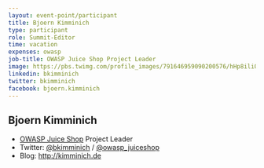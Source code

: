 ```yaml
---
layout: event-point/participant
title: Bjoern Kimminich
type: participant
role: Summit-Editor
time: vacation
expenses: owasp
job-title: OWASP Juice Shop Project Leader
image: https://pbs.twimg.com/profile_images/791646959090200576/hHp8iliO_400x400.jpg
linkedin: bkimminich
twitter: bkimminich
facebook: bjoern.kimminich
---
```


## Bjoern Kimminich

* [OWASP Juice Shop](https://www.owasp.org/index.php/OWASP_Juice_Shop_Project) Project Leader
* Twitter: [@bkimminich](https://twitter.com/bkimminich) / [@owasp_juiceshop](https://twitter.com/owasp_juiceshop)
* Blog: <http://kimminich.de>
